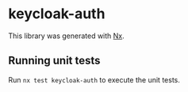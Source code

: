 # keycloak-auth

This library was generated with [Nx](https://nx.dev).

## Running unit tests

Run `nx test keycloak-auth` to execute the unit tests.
